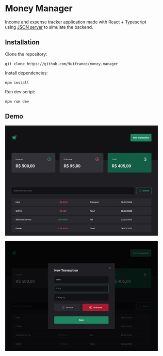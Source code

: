 # Money Manager

Income and expense tracker application made with React + Typescript using [JSON server](https://www.npmjs.com/package/json-server) to simulate the backend.

## Installation

Clone the repository:

`
git clone https://github.com/9uifranco/money-manager
`

Install dependencies:

`
npm install
`

Run dev script:

`
npm run dev
`

## Demo

![](src/demo-1.jpg)

![](src/demo-2.jpg)